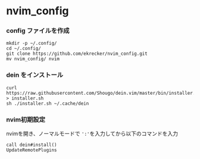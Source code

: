 # nvim_config

### config ファイルを作成
```
mkdir -p ~/.config/
cd ~/.config/
git clone https://github.com/ekrecker/nvim_config.git
mv nvim_config/ nvim
```

### dein をインストール
```terminal:terminal
curl https://raw.githubusercontent.com/Shougo/dein.vim/master/bin/installer.sh > installer.sh
sh ./installer.sh ~/.cache/dein
```

### nvim初期設定
nvimを開き、ノーマルモードで `':'`を入力してから以下のコマンドを入力

```
call dein#install()
UpdateRemotePlugins
```
